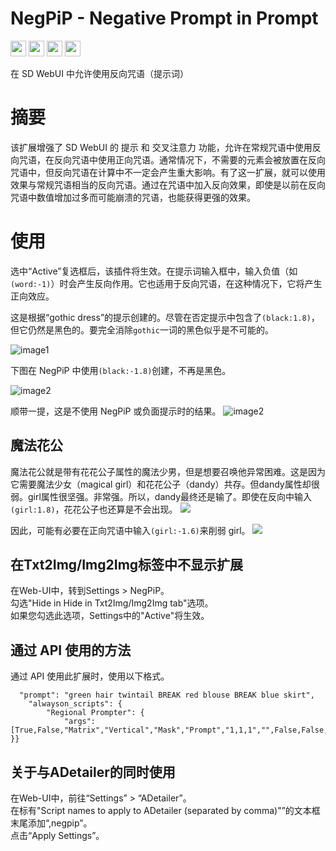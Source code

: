 # NegPiP - Negative Prompt in Prompt
[<img src="https://img.shields.io/badge/lang-Egnlish-blue.svg?style=plastic" height="25" />](README.md)
[<img src="https://img.shields.io/badge/言語-日本語-green.svg?style=plastic" height="25" />](README_jp.md)
[<img src="https://img.shields.io/badge/语言-中文-red.svg?style=plastic" height="25" />](README_cn.md)
[<img src="https://img.shields.io/badge/Support-%E2%99%A5-magenta.svg?logo=github&style=plastic" height="25" />](https://github.com/sponsors/hako-mikan)


在 SD WebUI 中允许使用反向咒语（提示词）

# 摘要
该扩展增强了 SD WebUI 的 提示 和 交叉注意力 功能，允许在常规咒语中使用反向咒语，在反向咒语中使用正向咒语。通常情况下，不需要的元素会被放置在反向咒语中，但反向咒语在计算中不一定会产生重大影响。有了这一扩展，就可以使用效果与常规咒语相当的反向咒语。通过在咒语中加入反向效果，即使是以前在反向咒语中数值增加过多而可能崩溃的咒语，也能获得更强的效果。

# 使用
选中“Active”复选框后，该插件将生效。在提示词输入框中，输入负值（如`(word:-1)`）时会产生反向作用。它也适用于反向咒语，在这种情况下，它将产生正向效应。

这是根据“gothic dress”的提示创建的。尽管在否定提示中包含了`(black:1.8)`，但它仍然是黑色的。要完全消除`gothic`一词的黑色似乎是不可能的。

![image1](https://github.com/hako-mikan/sd-webui-negpip/blob/imgs/sample.jpg)

下图在 NegPiP 中使用`(black:-1.8)`创建，不再是黑色。

![image2](https://github.com/hako-mikan/sd-webui-negpip/blob/imgs/sample2.jpg)

顺带一提，这是不使用 NegPiP 或负面提示时的结果。
![image2](https://github.com/hako-mikan/sd-webui-negpip/blob/imgs/sample3.jpg)

## 魔法花公
魔法花公就是带有花花公子属性的魔法少男，但是想要召唤他异常困难。这是因为它需要魔法少女（magical girl）和花花公子（dandy）共存。但dandy属性却很弱。girl属性很坚强。非常强。所以，dandy最终还是输了。即使在反向中输入`(girl:1.8)`，花花公子也还算是不会出现。
![](https://github.com/hako-mikan/sd-webui-negpip/blob/imgs/sample4.jpg)

因此，可能有必要在正向咒语中输入`(girl:-1.6)`来削弱 girl。
![](https://github.com/hako-mikan/sd-webui-negpip/blob/imgs/sample5.jpg)

## 在Txt2Img/Img2Img标签中不显示扩展
在Web-UI中，转到Settings > NegPiP。  
勾选"Hide in Hide in Txt2Img/Img2Img tab"选项。  
如果您勾选此选项，Settings中的"Active"将生效。

## 通过 API 使用的方法
通过 API 使用此扩展时，使用以下格式。
```
  "prompt": "green hair twintail BREAK red blouse BREAK blue skirt",
	"alwayson_scripts": {
		"Regional Prompter": {
			"args": [True,False,"Matrix","Vertical","Mask","Prompt","1,1,1","",False,False,False,"Attention",False,"0","0","0",""]
}}
```

## 关于与ADetailer的同时使用
在Web-UI中，前往“Settings” > “ADetailer”。  
在标有"Script names to apply to ADetailer (separated by comma)"”的文本框末尾添加“,negpip”。  
点击“Apply Settings”。 
